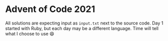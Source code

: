 # Advent of Code 2021

All solutions are expecting input as `input.txt` next to the source code. Day 1 started with Ruby, but each day may be a different language. Time will tell what I choose to use :smile: 
